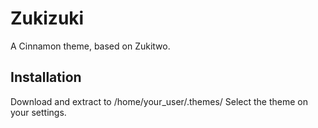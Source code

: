 # Zukizuki
A Cinnamon theme, based on Zukitwo.

## Installation

Download and extract to /home/your_user/.themes/
Select the theme on your settings.